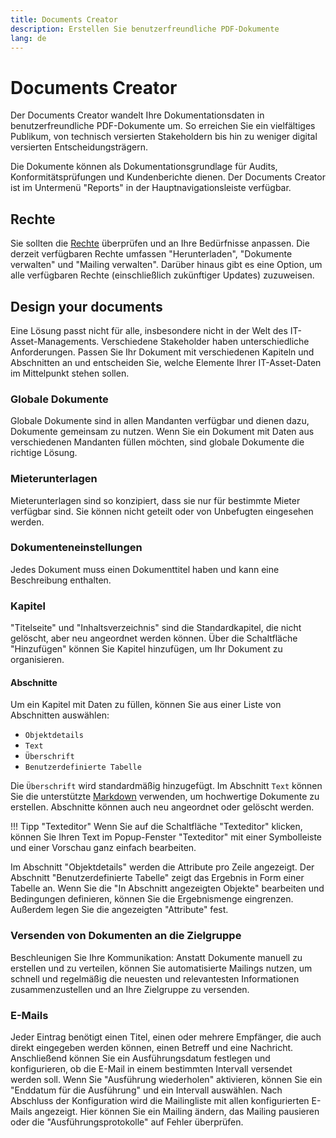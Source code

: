 ```yaml
---
title: Documents Creator
description: Erstellen Sie benutzerfreundliche PDF-Dokumente
lang: de
---
```


# Documents Creator

Der Documents Creator wandelt Ihre Dokumentationsdaten in benutzerfreundliche PDF-Dokumente um. So erreichen Sie ein vielfältiges Publikum, von technisch versierten Stakeholdern bis hin zu weniger digital versierten Entscheidungsträgern.

Die Dokumente können als Dokumentationsgrundlage für Audits, Konformitätsprüfungen und Kundenberichte dienen. Der Documents Creator ist im Untermenü "Reports" in der Hauptnavigationsleiste verfügbar.

## Rechte

Sie sollten die [Rechte](../../admin/rights-and-permissions.md) überprüfen und an Ihre Bedürfnisse anpassen. Die derzeit verfügbaren Rechte umfassen "Herunterladen", "Dokumente verwalten" und "Mailing verwalten". Darüber hinaus gibt es eine Option, um alle verfügbaren Rechte (einschließlich zukünftiger Updates) zuzuweisen.

## Design your documents

Eine Lösung passt nicht für alle, insbesondere nicht in der Welt des IT-Asset-Managements. Verschiedene Stakeholder haben unterschiedliche Anforderungen. Passen Sie Ihr Dokument mit verschiedenen Kapiteln und Abschnitten an und entscheiden Sie, welche Elemente Ihrer IT-Asset-Daten im Mittelpunkt stehen sollen.

### Globale Dokumente

Globale Dokumente sind in allen Mandanten verfügbar und dienen dazu, Dokumente gemeinsam zu nutzen. Wenn Sie ein Dokument mit Daten aus verschiedenen Mandanten füllen möchten, sind globale Dokumente die richtige Lösung.

### Mieterunterlagen

Mieterunterlagen sind so konzipiert, dass sie nur für bestimmte Mieter verfügbar sind. Sie können nicht geteilt oder von Unbefugten eingesehen werden.

### Dokumenteneinstellungen

Jedes Dokument muss einen Dokumenttitel haben und kann eine Beschreibung enthalten.

### Kapitel

"Titelseite" und "Inhaltsverzeichnis" sind die Standardkapitel, die nicht gelöscht, aber neu angeordnet werden können. Über die Schaltfläche "Hinzufügen" können Sie Kapitel hinzufügen, um Ihr Dokument zu organisieren.

#### Abschnitte

Um ein Kapitel mit Daten zu füllen, können Sie aus einer Liste von Abschnitten auswählen:

* `Objektdetails`
* `Text`
* `Überschrift`
* `Benutzerdefinierte Tabelle`

Die `Überschrift` wird standardmäßig hinzugefügt. Im Abschnitt `Text` können Sie die unterstützte [Markdown](https://www.markdownguide.org/basic-syntax/) verwenden, um hochwertige Dokumente zu erstellen. Abschnitte können auch neu angeordnet oder gelöscht werden.

!!! Tipp "Texteditor"
    Wenn Sie auf die Schaltfläche "Texteditor" klicken, können Sie Ihren Text im Popup-Fenster "Texteditor" mit einer Symbolleiste und einer Vorschau ganz einfach bearbeiten.

Im Abschnitt "Objektdetails" werden die Attribute pro Zeile angezeigt. Der Abschnitt "Benutzerdefinierte Tabelle" zeigt das Ergebnis in Form einer Tabelle an. Wenn Sie die "In Abschnitt angezeigten Objekte" bearbeiten und Bedingungen definieren, können Sie die Ergebnismenge eingrenzen. Außerdem legen Sie die angezeigten "Attribute" fest.

### Versenden von Dokumenten an die Zielgruppe

Beschleunigen Sie Ihre Kommunikation: Anstatt Dokumente manuell zu erstellen und zu verteilen, können Sie automatisierte Mailings nutzen, um schnell und regelmäßig die neuesten und relevantesten Informationen zusammenzustellen und an Ihre Zielgruppe zu versenden.

### E-Mails

Jeder Eintrag benötigt einen Titel, einen oder mehrere Empfänger, die auch direkt eingegeben werden können, einen Betreff und eine Nachricht. Anschließend können Sie ein Ausführungsdatum festlegen und konfigurieren, ob die E-Mail in einem bestimmten Intervall versendet werden soll. Wenn Sie "Ausführung wiederholen" aktivieren, können Sie ein "Enddatum für die Ausführung" und ein Intervall auswählen. Nach Abschluss der Konfiguration wird die Mailingliste mit allen konfigurierten E-Mails angezeigt. Hier können Sie ein Mailing ändern, das Mailing pausieren oder die "Ausführungsprotokolle" auf Fehler überprüfen.
